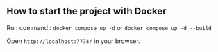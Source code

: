 ## How to start the project with Docker

Run command : `docker compose up -d` or `docker compose up -d --build` 

Open `http://localhost:7774/` in your browser.
